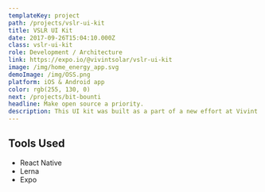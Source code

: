 ```yaml
---
templateKey: project
path: /projects/vslr-ui-kit
title: VSLR UI Kit
date: 2017-09-26T15:04:10.000Z
class: vslr-ui-kit
role: Development / Architecture
link: https://expo.io/@vivintsolar/vslr-ui-kit
image: /img/home_energy_app.svg
demoImage: /img/OSS.png
platform: iOS & Android app
color: rgb(255, 130, 0)
next: /projects/bit-bounti
headline: Make open source a priority.
description: This UI kit was built as a part of a new effort at Vivint Solar.
---
```


## Tools Used

* React Native
* Lerna
* Expo
